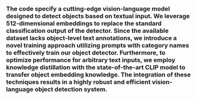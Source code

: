 ### The code specify a cutting-edge vision-language model designed to detect objects based on textual input. We leverage 512-dimensional embeddings to replace the standard classification output of the detector. Since the available dataset lacks object-level text annotations, we introduce a novel training approach utilizing prompts with category names to effectively train our object detector. Furthermore, to optimize performance for arbitrary text inputs, we employ knowledge distillation with the state-of-the-art CLIP model to transfer object embedding knowledge. The integration of these techniques results in a highly robust and efficient vision-language object detection system.

